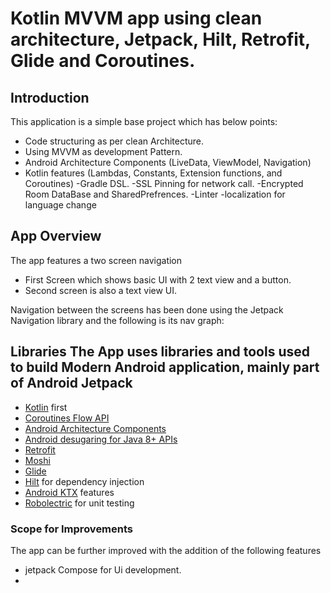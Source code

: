# Kotlin MVVM app using clean architecture, Jetpack, Hilt, Retrofit, Glide and Coroutines.

## Introduction
This application is a simple base project which has below points:
- Code structuring as per clean Architecture.
- Using MVVM as development Pattern.
- Android Architecture Components (LiveData, ViewModel, Navigation)
- Kotlin features (Lambdas, Constants, Extension functions, and Coroutines)
-Gradle DSL.
-SSL Pinning for network call.
-Encrypted Room DataBase and SharedPrefrences.
-Linter
-localization for language change
## App Overview
 The app features a two screen navigation

- First Screen which shows basic UI with 2 text view and a button.
- Second screen is also a text view UI.

Navigation between the screens has been done using the Jetpack Navigation library and the following is its nav graph:

## Libraries The App uses libraries and tools used to build Modern Android application, mainly part of Android Jetpack
- [Kotlin](https://kotlinlang.org/) first
- [Coroutines Flow API](https://kotlinlang.org/docs/reference/coroutines/flow.html)
- [Android Architecture Components](https://developer.android.com/topic/libraries/architecture)
- [Android desugaring for Java 8+ APIs](https://developer.android.com/studio/write/java8-support#library-desugaring)
- [Retrofit](https://square.github.io/retrofit/)
- [Moshi](https://github.com/square/moshi)
- [Glide]( https://github.com/bumptech/glide)
- [Hilt](https://dagger.dev/hilt/) for dependency injection
- [Android KTX](https://developer.android.com/kotlin/ktx) features
- [Robolectric]( http://robolectric.org/androidx_test/) for unit testing

### Scope for Improvements
 The app can be further improved with the addition of the following features
- jetpack Compose for Ui development.
-
